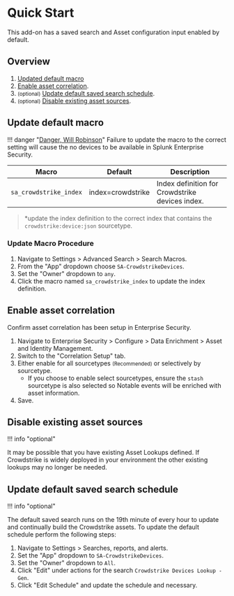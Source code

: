 # Quick Start

This add-on has a saved search and Asset configuration input enabled by default.

## Overview

1. [Updated default macro](#update-default-macro)
1. [Enable asset correlation](#enable-asset-correlation).
1. <small>(optional)</small> [Update default saved search schedule](#update-default-saved-search-schedule).
1. <small>(optional)</small> [Disable existing asset sources](#disable-existing-asset-sources).

## Update default macro

!!! danger "[Danger, Will Robinson](https://cultural-phenomenons.fandom.com/wiki/Danger,_Will_Robinson)"
    Failure to update the macro to the correct setting will cause the no devices to be available in Splunk Enterprise Security.

Macro | Default | Description
----- | ------- | -----------
`sa_crowdstrike_index` | index=crowdstrike | Index definition for Crowdstrike devices index.

> \*update the index definition to the correct index that contains the `crowdstrike:device:json` sourcetype.

### Update Macro Procedure

1. Navigate to Settings > Advanced Search > Search Macros.
1. From the "App" dropdown choose `SA-CrowdstrikeDevices`.
1. Set the "Owner" dropdown to `any`.
1. Click the macro named `sa_crowdstrike_index` to update the index definition.

## Enable asset correlation

Confirm asset correlation has been setup in Enterprise Security.

1. Navigate to Enterprise Security > Configure > Data Enrichment > Asset and Identity Management.
1. Switch to the "Correlation Setup" tab.
1. Either enable for all sourcetypes <small>(Recommended)</small> or selectively by sourcetype.
    - If you choose to enable select sourcetypes, ensure the `stash` sourcetype is also selected so Notable events will be enriched with asset information.
1. Save.

## Disable existing asset sources

!!! info "optional"

It may be possible that you have existing Asset Lookups defined. If Crowdstrike is widely deployed in your environment the other existing lookups may no longer be needed.

## Update default saved search schedule

!!! info "optional"

The default saved search runs on the 19th minute of every hour to update and continually build the Crowdstrike assets. To update the default schedule perform the following steps:

1. Navigate to Settings > Searches, reports, and alerts.
1. Set the "App" dropdown to `SA-CrowdstrikeDevices`.
1. Set the "Owner" dropdown to `All`.
1. Click "Edit" under actions for the search `Crowdstrike Devices Lookup - Gen`.
1. Click "Edit Schedule" and update the schedule and necessary.

